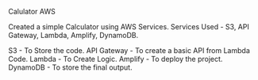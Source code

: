 Calulator AWS

Created a simple Calculator using AWS Services.
Services Used - S3, API Gateway, Lambda, Amplify, DynamoDB.

S3 - To Store the code.
API Gateway - To create a basic API from Lambda Code.
Lambda - To Create Logic.
Amplify - To deploy the project.
DynamoDB - To store the final output.

